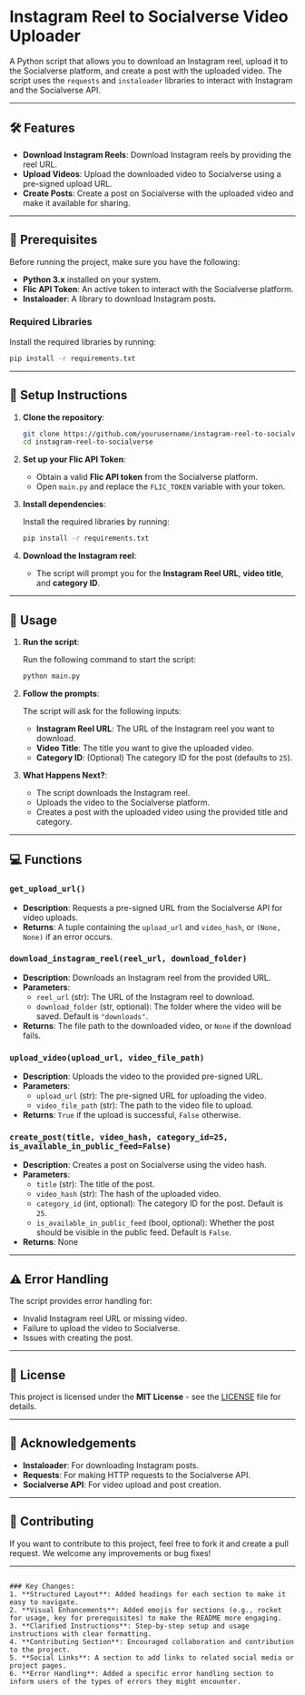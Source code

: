 # Instagram Reel to Socialverse Video Uploader

A Python script that allows you to download an Instagram reel, upload it to the Socialverse platform, and create a post with the uploaded video. The script uses the `requests` and `instaloader` libraries to interact with Instagram and the Socialverse API.

---

## 🛠️ Features

- **Download Instagram Reels**: Download Instagram reels by providing the reel URL.
- **Upload Videos**: Upload the downloaded video to Socialverse using a pre-signed upload URL.
- **Create Posts**: Create a post on Socialverse with the uploaded video and make it available for sharing.

---

## 🔑 Prerequisites

Before running the project, make sure you have the following:

- **Python 3.x** installed on your system.
- **Flic API Token**: An active token to interact with the Socialverse platform.
- **Instaloader**: A library to download Instagram posts.

### Required Libraries

Install the required libraries by running:

```bash
pip install -r requirements.txt
```

---

## 📝 Setup Instructions

1. **Clone the repository**:

   ```bash
   git clone https://github.com/yourusername/instagram-reel-to-socialverse.git
   cd instagram-reel-to-socialverse
   ```

2. **Set up your Flic API Token**:

   - Obtain a valid **Flic API token** from the Socialverse platform.
   - Open `main.py` and replace the `FLIC_TOKEN` variable with your token.

3. **Install dependencies**:

   Install the required libraries by running:

   ```bash
   pip install -r requirements.txt
   ```

4. **Download the Instagram reel**:

   - The script will prompt you for the **Instagram Reel URL**, **video title**, and **category ID**.
   
---

## 🚀 Usage

1. **Run the script**:

   Run the following command to start the script:

   ```bash
   python main.py
   ```

2. **Follow the prompts**:

   The script will ask for the following inputs:

   - **Instagram Reel URL**: The URL of the Instagram reel you want to download.
   - **Video Title**: The title you want to give the uploaded video.
   - **Category ID**: (Optional) The category ID for the post (defaults to `25`).

3. **What Happens Next?**:

   - The script downloads the Instagram reel.
   - Uploads the video to the Socialverse platform.
   - Creates a post with the uploaded video using the provided title and category.

---

## 💻 Functions

### `get_upload_url()`
- **Description**: Requests a pre-signed URL from the Socialverse API for video uploads.
- **Returns**: A tuple containing the `upload_url` and `video_hash`, or `(None, None)` if an error occurs.

### `download_instagram_reel(reel_url, download_folder)`
- **Description**: Downloads an Instagram reel from the provided URL.
- **Parameters**:
  - `reel_url` (str): The URL of the Instagram reel to download.
  - `download_folder` (str, optional): The folder where the video will be saved. Default is `"downloads"`.
- **Returns**: The file path to the downloaded video, or `None` if the download fails.

### `upload_video(upload_url, video_file_path)`
- **Description**: Uploads the video to the provided pre-signed URL.
- **Parameters**:
  - `upload_url` (str): The pre-signed URL for uploading the video.
  - `video_file_path` (str): The path to the video file to upload.
- **Returns**: `True` if the upload is successful, `False` otherwise.

### `create_post(title, video_hash, category_id=25, is_available_in_public_feed=False)`
- **Description**: Creates a post on Socialverse using the video hash.
- **Parameters**:
  - `title` (str): The title of the post.
  - `video_hash` (str): The hash of the uploaded video.
  - `category_id` (int, optional): The category ID for the post. Default is `25`.
  - `is_available_in_public_feed` (bool, optional): Whether the post should be visible in the public feed. Default is `False`.
- **Returns**: None

---

## ⚠️ Error Handling

The script provides error handling for:

- Invalid Instagram reel URL or missing video.
- Failure to upload the video to Socialverse.
- Issues with creating the post.

---

## 📜 License

This project is licensed under the **MIT License** - see the [LICENSE](LICENSE) file for details.

---

## 🙏 Acknowledgements

- **Instaloader**: For downloading Instagram posts.
- **Requests**: For making HTTP requests to the Socialverse API.
- **Socialverse API**: For video upload and post creation.

---

## 🌟 Contributing

If you want to contribute to this project, feel free to fork it and create a pull request. We welcome any improvements or bug fixes!

---



```

### Key Changes:
1. **Structured Layout**: Added headings for each section to make it easy to navigate.
2. **Visual Enhancements**: Added emojis for sections (e.g., rocket for usage, key for prerequisites) to make the README more engaging.
3. **Clarified Instructions**: Step-by-step setup and usage instructions with clear formatting.
4. **Contributing Section**: Encouraged collaboration and contribution to the project.
5. **Social Links**: A section to add links to related social media or project pages.
6. **Error Handling**: Added a specific error handling section to inform users of the types of errors they might encounter.
